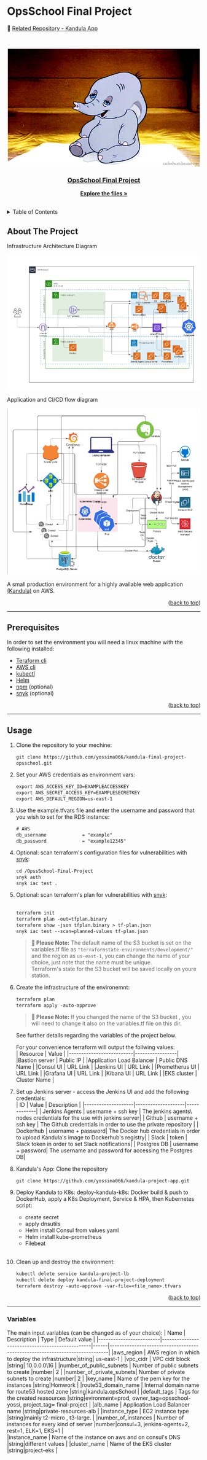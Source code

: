 # OpsSchool Final Project

<div id="top"></div>

:elephant: [Related Repository - Kandula App][kandula-app]

<br />
<div align="center">
  <a href="https://github.com/yossima066/kandula-final-project-opsschool.git">

![Dumbo](/d4c22a8b5f806a7a4cf3742ae6d3639e.gif)

<h3 align="center">OpsSchool Final Project</h3>

  <p align="center">
    <a href="https://github.com/yossima066/kandula-final-project-opsschool.git"><strong>Explore the files »</strong></a>
    <br />
    <br />
  </p>
</div>

<!-- TABLE OF CONTENTS -->
<details>
  <summary>Table of Contents</summary>
  <ol>
    <li>
      <a href="#about-the-project">About The Project</a>
      <ul>
      </ul>
    </li>
    <li>
      <a href="#prerequisites">Prerequisites</a>
      <ul>
      </ul>
    </li>
    <li>
      <a href="#usage">Usage</a></li>
      <ul>
      </ul>
    </li>
    <li>
      <a href="#variables">Variables</a>
      <ul>
      </ul>
    </li>
  </ol>
</details>

<!-- ABOUT THE PROJECT -->

## About The Project

Infrastructure Architecture Diagram

![Inf](/PNG/2.png)

Application and CI/CD flow diagram

![App](/PNG/1.png)

A small production environment for a highly available web application <a href="https://learn.hashicorp.com/tutorials/terraform/install-cli">(Kandula)</a> on AWS.

<p align="right">(<a href="#top">back to top</a>)</p>

---

<!-- Prerequisites -->

## Prerequisites

In order to set the environment you will need a linux machine with the following installed:

- <a href="https://learn.hashicorp.com/tutorials/terraform/install-cli">Teraform cli</a>
- <a href="https://docs.aws.amazon.com/cli/latest/userguide/getting-started-install.html">AWS cli</a>
- <a href="https://kubernetes.io/docs/tasks/tools/install-kubectl-linux/">kubectl</a>
- <a href="https://helm.sh/docs/intro/install/">Helm</a>
- <a href="https://docs.npmjs.com/downloading-and-installing-node-js-and-npm">npm</a> (optional)
- <a href="https://docs.snyk.io/snyk-cli/install-the-snyk-cli">snyk</a> (optional)

<p align="right">(<a href="#top">back to top</a>)</p>

---

<!-- USAGE EXAMPLES -->

## Usage

1. Clone the repository to your mechine:
   <br />
   ```
   git clone https://github.com/yossima066/kandula-final-project-opsschool.git
   ```
2. Set your AWS credentials as environment vars:
   <br />
   ```
   export AWS_ACCESS_KEY_ID=EXAMPLEACCESSKEY
   export AWS_SECRET_ACCESS_KEY=EXAMPLESECRETKEY
   export AWS_DEFAULT_REGION=us-east-1
   ```
3. Use the example.tfvars file and enter the username and password that you wish to set for the RDS instance:
   <br />
   ```
   # AWS
   db_username             = "example"
   db_password             = "example12345"
   ```
4. Optional: scan terraform's configuration files
   for vulnerabilities with <a href="https://docs.snyk.io/snyk-cli/install-the-snyk-cli">snyk</a>:
   <br />
   ```
   cd /OpssSchool-Final-Project
   snyk auth
   snyk iac test .
   ```
5. Optional: scan terraform's plan for vulnerabilities with <a href="https://docs.snyk.io/snyk-cli/install-the-snyk-cli">snyk</a>:
   <br />

   ```

   terraform init
   terraform plan -out=tfplan.binary
   terraform show -json tfplan.binary > tf-plan.json
   snyk iac test --scan=planned-values tf-plan.json
   ```

   > **📝 Please Note:**
   > The default name of the S3 bucket is set on the variables.tf file as `"terraformstate-environments/Development/"` and the region as `us-east-1`, you can change the name of your choice, just note that the name must be unique.<br />
   > Terraform's state for the S3 bucket will be saved locally on youre station.
   > <br />

6. Create the infrastructure of the environemnt:
   <br />

   ```
   terraform plan
   terraform apply -auto-approve
   ```

   > **📝 Please Note:**
   > If you changed the name of the S3 bucket , you will need to change it also on the variables.tf file on this dir.<br />

   See further details regarding the variables of the project below.
   <br />

   For your convenience terraform will output the follwing values:
   <br />
   | Resource | Value |
   |--------------------------|-----------------|
   |Bastion server | Public IP |
   |Application Load Balancer | Public DNS Name |
   |Consul UI | URL Link |
   |Jenkins UI | URL Link |
   |Prometherus UI | URL Link |
   |Grafana UI | URL Link |
   |Kibana UI | URL Link |
   |EKS cluster | Cluster Name |
   <br />

7. Set up Jenkins server - access the Jenkins UI and add the following credentials:
   <br />
   | ID | Value | Description |
   |--------------------|--------------------|-------------|
   | Jenkins Agents | username + ssh key | The jenkins agents\ nodes credentials for the use with jenkins server|
   | Github | username + ssh key | The Github credentials in order to use the private repository |
   | Dockerhub | username + password| The Docker hub credentials in order to upload Kandula's image to Dockerhub's registry|
   | Slack | token | Slack token in order to set Slack notifications|
   | Postgres DB | username + password| The username and password for accessing the Postgres DB|
   <br />
8. Kandula's App:
   Clone the repository
   <br />
   ```
   git clone https://github.com/yossima066/kandula-project-app.git
   ```
9. Deploy Kandula to K8s:
   deploy-kandula-k8s: Docker build & push to DockerHub, apply a K8s Deployment, Service & HPA,
   then Kubernetes script:

   - create secret
   - apply dnsutils
   - Helm install Consul from values.yaml
   - Helm install kube-prometheus
   - Filebeat

   <br />

10. Clean up and destroy the environment:
    ```
    kubectl delete service kandula-project-lb
    kubectl delete deploy kandula-final-project-deployment
    terraform destroy -auto-approve -var-file=<file_name>.tfvars
    ```

<p align="right">(<a href="#top">back to top</a>)</p>

---

<!-- VARIABLES -->

### Variables

The main input variables (can be changed as of your choice):
| Name | Description | Type | Default value |
|-------------------------|-------------------------------------------------|------|-----------------------------------------------------------------------------|
|aws_region | AWS region in which to deploy the infrastructure|string| us-east-1 |
|vpc_cidr | VPC cidr block |string| 10.0.0.0\16 |
|number_of_public_subnets | Number of public subnets to create |number| 2 |
|number_of_private_subnets| Number of private subnets to create |number| 2 |
|key_name | Name of the pem key for the instances |string|Homwork |
|route53_domain_name | Internal domain name for route53 hosted zone |string|kandula.opsSchool |
|default_tags | Tags for the created reasources |string|evironment=prod, owner_tag=opsschool-yossi, project_tag= final-project |
|alb_name | Application Load Balancer name |string|private-resources-alb |
|instance_type | EC2 instance type |string|mainly t2-micro , t3-large. |
|number_of_instances | Number of instances for every kind of server |number|consul=3, jenkins-agents=2, rest=1, ELK=1, EKS=1 |  
|instance_name | Name of the instance on aws and on consul's DNS |string|different values |
|cluster_name | Name of the EKS cluster |string|project-eks |

<!-- MARKDOWN LINKS & IMAGES -->

[kandula-app]: https://github.com/yossima066/kandula-project-app.git
